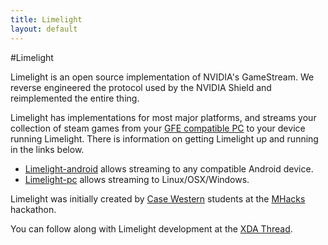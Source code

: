 ```yaml
---
title: Limelight
layout: default
---
```

#Limelight

Limelight is an open source implementation of NVIDIA's GameStream. We reverse
engineered the protocol used by the NVIDIA Shield and reimplemented the entire
thing.

Limelight has implementations for most major platforms, and streams your
collection of steam games from your
[GFE compatible PC](http://shield.nvidia.com/play-pc-games/) to your device
running Limelight. There is information on getting Limelight up and running in
the links below.

* [Limelight-android](https://github.com/limelight-stream/limelight-android)
  allows streaming to any compatible Android device.
* [Limelight-pc](https://github.com/limelight-stream/limelight-pc) allows
  streaming to Linux/OSX/Windows.

Limelight was initially created by [Case Western](http://case.edu) students at
the [MHacks](http://mhacks.org) hackathon.

You can follow along with Limelight development at the [XDA
Thread](http://forum.xda-developers.com/showthread.php?t=2505510).
